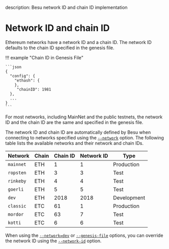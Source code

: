 description: Besu network ID and chain ID implementation
<!--- END of page meta data -->

# Network ID and chain ID

Ethereum networks have a network ID and a chain ID. The network ID defaults to the chain ID
specified in the genesis file.

!!! example "Chain ID in Genesis File"

    ```json
    {
      "config": {
        "ethash": {
        },
         "chainID": 1981
      },
      ...
    }
    ```

For most networks, including MainNet and the public testnets, the network ID and the chain ID are
the same and specified in the genesis file.

The network ID and chain ID are automatically defined by Besu when connecting to networks specified
using the [`--network`](../Reference/CLI/CLI-Syntax.md#network) option. The following table lists
the available networks and their network and chain IDs.

| Network   | Chain | Chain ID | Network ID | Type        |
|-----------|-------|----------|------------|-------------|
| `mainnet` | ETH   | 1        | 1          | Production  |
| `ropsten` | ETH   | 3        | 3          | Test        |
| `rinkeby` | ETH   | 4        | 4          | Test        |
| `goerli`  | ETH   | 5        | 5          | Test        |
| `dev`     | ETH   | 2018     | 2018       | Development |
| `classic` | ETC   | 61       | 1          | Production  |
| `mordor`  | ETC   | 63       | 7          | Test        |
| `kotti`   | ETC   | 6        | 6          | Test        |

When using the [`--network=dev`](../Reference/CLI/CLI-Syntax.md#network) or
[`--genesis-file`](../Reference/CLI/CLI-Syntax.md#genesis-file) options, you can override the
network ID using the [`--network-id`](../Reference/CLI/CLI-Syntax.md#network-id) option.
